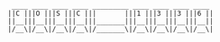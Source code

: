      ____ ____ ____ ____ _________ ____ ____ ____ ____   
    ||C |||O |||S |||C |||       |||1 |||3 |||3 |||6 ||  
    ||__|||__|||__|||__|||_______|||__|||__|||__|||__||  
    |/__\|/__\|/__\|/__\|/_______\|/__\|/__\|/__\|/__\|  

